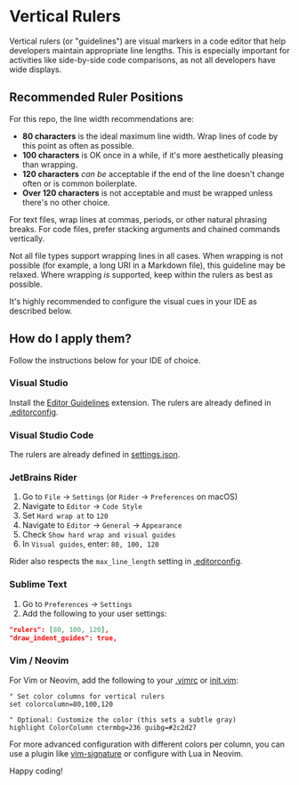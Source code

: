 # Vertical Rulers

Vertical rulers (or "guidelines") are visual markers in a code editor
that help developers maintain appropriate line lengths.
This is especially important for activities like
side-by-side code comparisons,
as not all developers have wide displays.

## Recommended Ruler Positions

For this repo, the line width recommendations are:

- **80 characters** is the ideal maximum line width.
  Wrap lines of code by this point as often as possible.
- **100 characters** is OK once in a while, if it's more aesthetically pleasing
  than wrapping.
- **120 characters** _can be_ acceptable
  if the end of the line doesn't change often or is common boilerplate.
- **Over 120 characters** is not acceptable and must be wrapped
  unless there's no other choice.

For text files, wrap lines at commas, periods, or other natural phrasing breaks.
For code files, prefer stacking arguments and chained commands vertically.

Not all file types support wrapping lines in all cases.
When wrapping is not possible (for example, a long URI in a Markdown file),
this guideline may be relaxed.
Where wrapping _is_ supported, keep within the rulers as best as possible.

It's highly recommended to configure the visual cues in your IDE
as described below.

## How do I apply them?

Follow the instructions below for your IDE of choice.

### Visual Studio

Install the [Editor Guidelines][extension] extension.
The rulers are already defined in [.editorconfig][editorConfigFile].

### Visual Studio Code

The rulers are already defined in [settings.json][vsCodeSettingsFile].

### JetBrains Rider

1. Go to `File` → `Settings` (or `Rider` → `Preferences` on macOS)
2. Navigate to `Editor` → `Code Style`
3. Set `Hard wrap at` to `120`
4. Navigate to `Editor` → `General` → `Appearance`
5. Check `Show hard wrap and visual guides`
6. In `Visual guides`, enter: `80, 100, 120`

Rider also respects the `max_line_length` setting
in [.editorconfig][editorConfigFile].

### Sublime Text

1. Go to `Preferences` → `Settings`
2. Add the following to your user settings:

```json
"rulers": [80, 100, 120],
"draw_indent_guides": true,
```

### Vim / Neovim

For Vim or Neovim, add the following to your
[.vimrc][vimRC] or [init.vim][initVim]:

```vim
" Set color columns for vertical rulers
set colorcolumn=80,100,120

" Optional: Customize the color (this sets a subtle gray)
highlight ColorColumn ctermbg=236 guibg=#2c2d27
```

For more advanced configuration with different colors per column,
you can use a plugin like [vim-signature][vimSignature]
or configure with Lua in Neovim.

Happy coding!

<!-- Source Code URIs (alphabetical by file hierarchy) -->

[vsCodeSettingsFile]: ../.vscode/settings.json
[editorConfigFile]: ../.editorconfig

<!-- Public URIs (alphabetical by name) -->

[extension]: https://marketplace.visualstudio.com/items?itemName=PaulHarrington.EditorGuidelinesPreview
[initVim]: https://medium.com/@vimfinn/the-init-vim-file-38e218711620
[vimRC]: https://www.freecodecamp.org/news/vimrc-configuration-guide-customize-your-vim-editor
[vimSignature]: https://github.com/kshenoy/vim-signature
